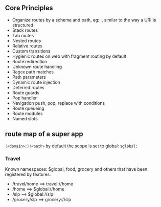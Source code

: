 ## Core Principles

- Organize routes by a scheme and path, eg: <category>:<path>, similar to the
  way a URI is structured
- Stack routes
- Tab routes
- Nested routes
- Relative routes
- Custom transitions
- Hygienic routes on web with fragment routing by default
- Route redirection
- Unknown route handling
- Regex path matches
- Path parameters
- Dynamic route injection
- Deferred routes
- Route guards
- Pop handler
- Navigation push, pop, replace with conditions
- Route queueing
- Route modules
- Named slots

## route map of a super app

`(<domain>:)?<path>` by default the scope is set to global: `$global:`

### Travel

Known namespaces: $global, food, grocery and others that have been registered by
features.

- /travel/home ==> travel://home
- /home ==> $global://home
- /slp ==> $global://slp
- /grocery/slp ==> grocery://slp
